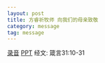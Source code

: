 ```yaml
---
layout: post
title: 方睿祈牧师 向我们的母亲致敬
category: message
tag: message
---
```


[录音](https://drive.google.com/file/d/1kAcr-31ptdsVvok0bqkTDUsLMpkwUzkd/view?usp=sharing) [PPT](https://drive.google.com/file/d/1-4BPFGRfhDRasrK6AHT0E337CUY2GmBA/view?usp=sharing) 经文: 箴言31:10-31
